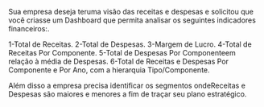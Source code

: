 Sua empresa deseja teruma visão das receitas e despesas e solicitou que 
você criasse um Dashboard que permita analisar os seguintes indicadores financeiros:.

1-Total de Receitas.
2-Total de Despesas.
3-Margem de Lucro.
4-Total de Receitas Por Componente.
5-Total de Despesas Por Componenteem relação à média de Despesas.
6-Total  de  Receitas e  Despesas Por  Componente  e  Por  Ano, com  a  hierarquia Tipo/Componente.

Além disso a empresa precisa identificar os segmentos ondeReceitas e Despesas são maiores e menores a fim de traçar seu plano estratégico.
